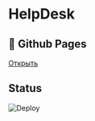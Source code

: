 # HelpDesk

## 🔗 Github Pages
[Открыть](https://elizabethKorn.github.io/helpDesk/)

## Status

![Deploy](https://github.com/ElizabethKorn/helpDesk/blob/main/frontend/.github/workflows/deploy.yml/badge.svg)
